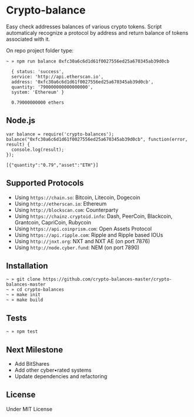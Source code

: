 # Crypto-balance

Easy check addresses balances of various crypto tokens. Script automaticaly recognize a protocol by address and return balance of tokens associated with it.

On repo project folder type:
```
~ » npm run balance 0xfc30a6c6d1d61f0027556ed25a670345ab39d0cb

  { status: 'success',
  service: 'http://api.etherscan.io',
  address: '0xfc30a6c6d1d61f0027556ed25a670345ab39d0cb',
  quantity: '790000000000000000',
  system: 'Ethereum' }

  0.79000000000 ethers
```

## Node.js

```
var balance = require('crypto-balances');
balance("0xfc30a6c6d1d61f0027556ed25a670345ab39d0cb", function(error, result) {
  console.log(result);
});

[{"quantity":"0.79","asset":"ETH"}]
```

## Supported Protocols

- Using `https://chain.so`: Bitcoin, Litecoin, Dogecoin
- Using `http://etherscan.io`: Ethereum
- Using `http://blockscan.com`: Counterparty
- Using `https://chainz.cryptoid.info`: Dash, PeerCoin, Blackcoin, Grantcoin, CapriCoin, Rubycoin
- Using `https://api.coinprism.com`: Open Assets Protocol
- Using `https://api.ripple.com`: Ripple and Ripple based IOUs
- Using `http://jnxt.org`: NXT and NXT AE (on port 7876)
- Using `http://node.cyber.fund`: NEM (on port 7890)

## Installation

```
~ » git clone https://github.com/crypto-balances-master/crypto-balances-master
~ » cd crypto-balances
~ » make init
~ » make build
```

## Tests
```
~ » npm test
```

## Next Milestone
- Add BitShares
- Add other cyber•rated systems
- Update dependencies and refactoring

## License

Under MIT License
